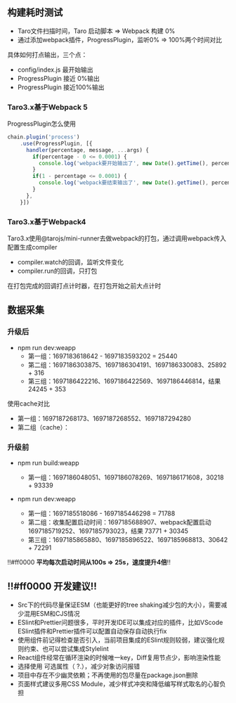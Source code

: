 ## 构建耗时测试
- Taro文件扫描时间，Taro 启动脚本 => Webpack 构建 0%
- 通过添加webpack插件，ProgressPlugin，监听0% => 100%两个时间对比

具体如何打点输出，三个点：
- config/index.js 最开始输出
- ProgressPlugin 接近 0%输出
- ProgressPlugin 接近100%输出

### Taro3.x基于Webpack 5
ProgressPlugin怎么使用
```javascript
chain.plugin('process')
	.use(ProgressPlugin, [{
	  handler(percentage, message, ...args) {
		if(percentage - 0 <= 0.0001) {
		  console.log('webpack要开始输出了', new Date().getTime(), percentage)
		}
		if(1 - percentage <= 0.0001) {
		  console.log('webpack要结束输出了', new Date().getTime(), percentage)
		}
	  },
	}])
```

### Taro3.x基于Webpack4
Taro3.x使用@tarojs/mini-runner去做webpack的打包，通过调用webpack传入配置生成compiler
- compiler.watch的回调，监听文件变化
- compiler.run的回调，只打包

在打包完成的回调打点计时器，在打包开始之前大点计时

## 数据采集
### 升级后
- npm run dev:weapp
	- 第一组：1697183618642 - 1697183593202 = 25440
	- 第二组：1697186303875、1697186304191、1697186330083、25892 + 316
	- 第三组：1697186422216、1697186422569、1697186446814，结果 24245 + 353

使用cache对比
- 第一组：1697187268173、1697187268552、1697187294280
- 第二组（cache）：

### 升级前

- npm run build:weapp
	- 第一组：1697186048051、1697186078269、1697186171608，30218 + 93339

- npm run dev:weapp
	- 第一组：1697185518086 - 1697185446298 = 71788
	- 第二组：收集配置启动时间：1697185688907、webpack配置启动1697185719252、1697185793023，结果 73771 + 30345
	- 第三组：1697185865880、1697185896522、1697185968813、30642 + 72291

!!#ff0000 **平均每次启动时间从100s => 25s，速度提升4倍**!!

## !!#ff0000 **开发建议**!!
- Src下的代码尽量保证ESM（也能更好的tree shaking减少包的大小），需要减少混用ESM和CJS情况
- ESlint和Prettier问题很多，平时开发IDE可以集成对应的插件，比如VScode ESlint插件和Prettier插件可以配置自动保存自动执行fix
- 使用组件前记得检查是否引入，当前项目集成的ESlint规则较弱，建议强化规则约束、也可以尝试集成Stylelint
- React组件经常在循环渲染的时候唯一key，Diff复用节点少，影响渲染性能
- 选择使用 可选属性（ ?.），减少对象访问报错
- 项目中存在不少幽灵依赖；不再使用的包尽量在package.json删除
- 页面样式建议多用CSS Module，减少样式冲突和降低编写样式取名的心智负担
